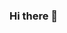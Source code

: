 ### Hi there 👋

<!--
**eyangs/eyangs** is a ✨ _special_ ✨ repository because its `README.md` (this file) appears on your GitHub profile.

Here are some ideas to get you started:

- 🔭 I’m currently working on China University of Mining and Technology.
- 🌱 I’m currently learning application of ML in energy manageme.
-->
